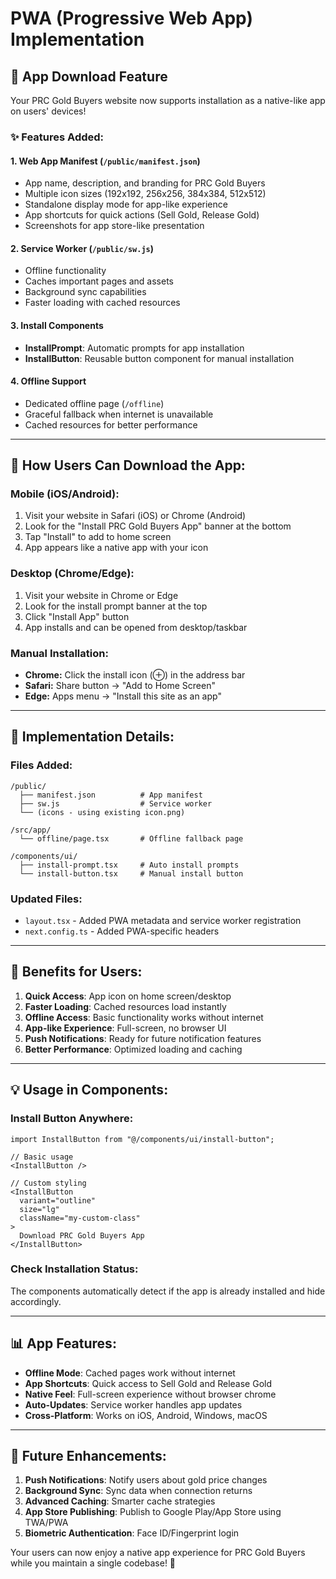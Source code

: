 # PWA (Progressive Web App) Implementation

## 📱 App Download Feature

Your PRC Gold Buyers website now supports installation as a native-like app on users' devices!

### ✨ Features Added:

#### 1. **Web App Manifest** (`/public/manifest.json`)
- App name, description, and branding for PRC Gold Buyers
- Multiple icon sizes (192x192, 256x256, 384x384, 512x512)
- Standalone display mode for app-like experience
- App shortcuts for quick actions (Sell Gold, Release Gold)
- Screenshots for app store-like presentation

#### 2. **Service Worker** (`/public/sw.js`)
- Offline functionality
- Caches important pages and assets
- Background sync capabilities
- Faster loading with cached resources

#### 3. **Install Components**
- **InstallPrompt**: Automatic prompts for app installation
- **InstallButton**: Reusable button component for manual installation

#### 4. **Offline Support**
- Dedicated offline page (`/offline`)
- Graceful fallback when internet is unavailable
- Cached resources for better performance

---

## 🚀 How Users Can Download the App:

### **Mobile (iOS/Android):**
1. Visit your website in Safari (iOS) or Chrome (Android)
2. Look for the "Install PRC Gold Buyers App" banner at the bottom
3. Tap "Install" to add to home screen
4. App appears like a native app with your icon

### **Desktop (Chrome/Edge):**
1. Visit your website in Chrome or Edge
2. Look for the install prompt banner at the top
3. Click "Install App" button
4. App installs and can be opened from desktop/taskbar

### **Manual Installation:**
- **Chrome:** Click the install icon (⊕) in the address bar
- **Safari:** Share button → "Add to Home Screen"
- **Edge:** Apps menu → "Install this site as an app"

---

## 🔧 Implementation Details:

### **Files Added:**
```
/public/
  ├── manifest.json          # App manifest
  ├── sw.js                  # Service worker
  └── (icons - using existing icon.png)

/src/app/
  └── offline/page.tsx       # Offline fallback page

/components/ui/
  ├── install-prompt.tsx     # Auto install prompts
  └── install-button.tsx     # Manual install button
```

### **Updated Files:**
- `layout.tsx` - Added PWA metadata and service worker registration
- `next.config.ts` - Added PWA-specific headers

---

## 🎯 Benefits for Users:

1. **Quick Access**: App icon on home screen/desktop
2. **Faster Loading**: Cached resources load instantly
3. **Offline Access**: Basic functionality works without internet
4. **App-like Experience**: Full-screen, no browser UI
5. **Push Notifications**: Ready for future notification features
6. **Better Performance**: Optimized loading and caching

---

## 💡 Usage in Components:

### Install Button Anywhere:
```tsx
import InstallButton from "@/components/ui/install-button";

// Basic usage
<InstallButton />

// Custom styling
<InstallButton 
  variant="outline" 
  size="lg" 
  className="my-custom-class"
>
  Download PRC Gold Buyers App
</InstallButton>
```

### Check Installation Status:
The components automatically detect if the app is already installed and hide accordingly.

---

## 📊 App Features:

- **Offline Mode**: Cached pages work without internet
- **App Shortcuts**: Quick access to Sell Gold and Release Gold
- **Native Feel**: Full-screen experience without browser chrome
- **Auto-Updates**: Service worker handles app updates
- **Cross-Platform**: Works on iOS, Android, Windows, macOS

---

## 🔮 Future Enhancements:

1. **Push Notifications**: Notify users about gold price changes
2. **Background Sync**: Sync data when connection returns
3. **Advanced Caching**: Smarter cache strategies
4. **App Store Publishing**: Publish to Google Play/App Store using TWA/PWA
5. **Biometric Authentication**: Face ID/Fingerprint login

Your users can now enjoy a native app experience for PRC Gold Buyers while you maintain a single codebase! 🎉
